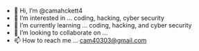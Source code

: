 - 👋 Hi, I’m @camahckett4
- 👀 I’m interested in ... coding, hacking, cyber security
- 🌱 I’m currently learning ... coding, hacking, and cyber security
- 💞️ I’m looking to collaborate on ...
- 📫 How to reach me ... cam40303@gmail.com

<!---
camahckett4/camahckett4 is a ✨ special ✨ repository because its `README.md` (this file) appears on your GitHub profile.
You can click the Preview link to take a look at your changes.
--->

